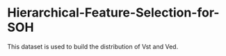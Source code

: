 # Hierarchical-Feature-Selection-for-SOH
This dataset is used to build the distribution of Vst and Ved.
